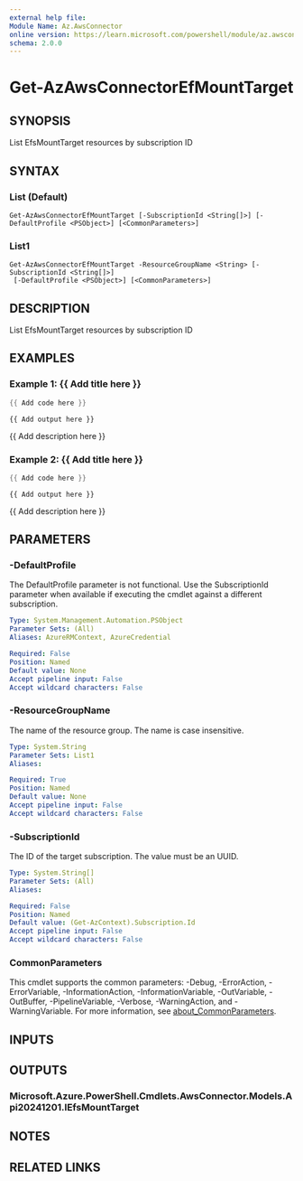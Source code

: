 ```yaml
---
external help file:
Module Name: Az.AwsConnector
online version: https://learn.microsoft.com/powershell/module/az.awsconnector/get-azawsconnectorefmounttarget
schema: 2.0.0
---
```


# Get-AzAwsConnectorEfMountTarget

## SYNOPSIS
List EfsMountTarget resources by subscription ID

## SYNTAX

### List (Default)
```
Get-AzAwsConnectorEfMountTarget [-SubscriptionId <String[]>] [-DefaultProfile <PSObject>] [<CommonParameters>]
```

### List1
```
Get-AzAwsConnectorEfMountTarget -ResourceGroupName <String> [-SubscriptionId <String[]>]
 [-DefaultProfile <PSObject>] [<CommonParameters>]
```

## DESCRIPTION
List EfsMountTarget resources by subscription ID

## EXAMPLES

### Example 1: {{ Add title here }}
```powershell
{{ Add code here }}
```

```output
{{ Add output here }}
```

{{ Add description here }}

### Example 2: {{ Add title here }}
```powershell
{{ Add code here }}
```

```output
{{ Add output here }}
```

{{ Add description here }}

## PARAMETERS

### -DefaultProfile
The DefaultProfile parameter is not functional.
Use the SubscriptionId parameter when available if executing the cmdlet against a different subscription.

```yaml
Type: System.Management.Automation.PSObject
Parameter Sets: (All)
Aliases: AzureRMContext, AzureCredential

Required: False
Position: Named
Default value: None
Accept pipeline input: False
Accept wildcard characters: False
```

### -ResourceGroupName
The name of the resource group.
The name is case insensitive.

```yaml
Type: System.String
Parameter Sets: List1
Aliases:

Required: True
Position: Named
Default value: None
Accept pipeline input: False
Accept wildcard characters: False
```

### -SubscriptionId
The ID of the target subscription.
The value must be an UUID.

```yaml
Type: System.String[]
Parameter Sets: (All)
Aliases:

Required: False
Position: Named
Default value: (Get-AzContext).Subscription.Id
Accept pipeline input: False
Accept wildcard characters: False
```

### CommonParameters
This cmdlet supports the common parameters: -Debug, -ErrorAction, -ErrorVariable, -InformationAction, -InformationVariable, -OutVariable, -OutBuffer, -PipelineVariable, -Verbose, -WarningAction, and -WarningVariable. For more information, see [about_CommonParameters](http://go.microsoft.com/fwlink/?LinkID=113216).

## INPUTS

## OUTPUTS

### Microsoft.Azure.PowerShell.Cmdlets.AwsConnector.Models.Api20241201.IEfsMountTarget

## NOTES

## RELATED LINKS

